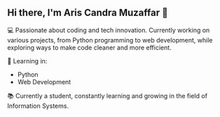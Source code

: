 ## Hi there, I'm Aris Candra Muzaffar 👋

💻 Passionate about coding and tech innovation. Currently working on various projects, from Python programming to web development, while exploring ways to make code cleaner and more efficient.

🚀 Learning in:

- Python
- Web Development

📚 Currently a student, constantly learning and growing in the field of Information Systems.
